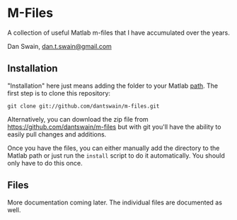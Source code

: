 # M-Files

A collection of useful Matlab m-files that I have accumulated over the years.

Dan Swain, dan.t.swain@gmail.com

## Installation

"Installation" here just means adding the folder to your Matlab [path](http://www.mathworks.com/help/techdoc/matlab_env/br5tea6-6.html).  The first step is to clone this repository:

    git clone git://github.com/dantswain/m-files.git
    
Alternatively, you can download the zip file from https://github.com/dantswain/m-files but with git you'll have the ability to easily pull changes and additions.

Once you have the files, you can either manually add the directory to the Matlab path or just run the `install` script to do it automatically.  You should only have to do this once.

## Files

More documentation coming later.  The individual files are documented as well.
